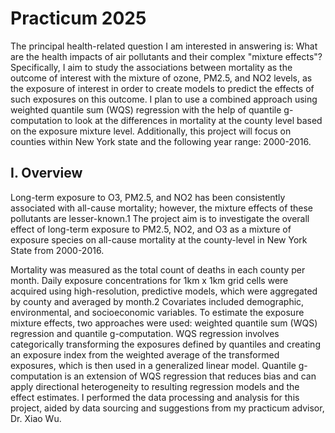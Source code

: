 # Practicum 2025

The principal health-related question I am interested in answering is: What are the health impacts of air pollutants and their complex "mixture effects"? Specifically, I aim to study the associations between mortality as the outcome of interest with the mixture of ozone, PM2.5, and NO2 levels, as the exposure of interest in order to create models to predict the effects of such exposures on this outcome. I plan to use a combined approach using weighted quantile sum (WQS) regression with the help of quantile g-computation to look at the differences in mortality at the county level based on the exposure mixture level. Additionally, this project will focus on counties within New York state and the following year range: 2000-2016. 

## I. Overview
Long-term exposure to O3, PM2.5, and NO2 has been consistently associated with
all-cause mortality; however, the mixture effects of these pollutants are lesser-known.1 The
project aim is to investigate the overall effect of long-term exposure to PM2.5, NO2, and O3 as a
mixture of exposure species on all-cause mortality at the county-level in New York State from
2000-2016.

Mortality was measured as the total count of deaths in each county per month. Daily
exposure concentrations for 1km x 1km grid cells were acquired using high-resolution,
predictive models, which were aggregated by county and averaged by month.2 Covariates
included demographic, environmental, and socioeconomic variables. To estimate the exposure
mixture effects, two approaches were used: weighted quantile sum (WQS) regression and
quantile g-computation. WQS regression involves categorically transforming the exposures
defined by quantiles and creating an exposure index from the weighted average of the
transformed exposures, which is then used in a generalized linear model. Quantile g-computation
is an extension of WQS regression that reduces bias and can apply directional heterogeneity to
resulting regression models and the effect estimates. I performed the data processing
and analysis for this project, aided by data sourcing and suggestions from my practicum advisor, Dr. Xiao Wu.
